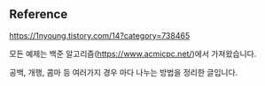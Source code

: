 ## Reference
https://1nyoung.tistory.com/14?category=738465

모든 예제는 백준 알고리즘(https://www.acmicpc.net/)에서 가져왔습니다.

공백, 개행, 콤마 등 여러가지 경우 마다 나누는 방법을 정리한 글입니다.
